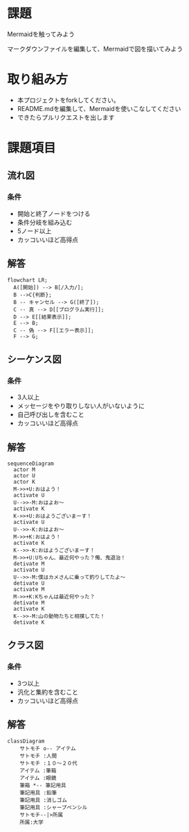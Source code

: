 # 課題
Mermaidを触ってみよう

マークダウンファイルを編集して、Mermaidで図を描いてみよう

# 取り組み方
* 本プロジェクトをforkしてください。
* README.mdを編集して、Mermaidを使いこなしてください
* できたらプルリクエストを出します

# 課題項目
## 流れ図
### 条件
- 開始と終了ノードをつける
- 条件分岐を組み込む
- 5ノード以上
- カッコいいほど高得点

## 解答
```mermaid
flowchart LR;
  A([開始]) --> B[/入力/];
  B -->C{判断};
  B -- キャンセル --> G([終了]);
  C -- 真 --> D[[プログラム実行]];
  D --> E[[結果表示]];
  E --> B;
  C -- 偽 --> F[[エラー表示]];
  F --> G;
```

## シーケンス図
### 条件
- 3人以上
- メッセージをやり取りしない人がいないように
- 自己呼び出しを含むこと
- カッコいいほど高得点

## 解答
```mermaid
sequenceDiagram
  actor M
  actor U
  actor K
  M->>+U:おはよう！
  activate U
  U-->>-M:おはよお～
  activate K
  K->>+U:おはようございまーす！
  activate U
  U-->>-K:おはよお～
  M->>+K:おはよう！
  activate K
  K-->>-K:おはようございまーす！
  M->>+U:Uちゃん、最近何やった？俺、鬼退治！
  detivate M
  activate U
  U-->>-M:僕はカメさんに乗って釣りしてたよ～
  detivate U
  activate M
  M->>+K:Kちゃんは最近何やった？
  detivate M
  activate K
  K-->>-M:山の動物たちと相撲してた！
  detivate K
```

## クラス図

### 条件
- 3つ以上
- 汎化と集約を含むこと
- カッコいいほど高得点

## 解答
```mermaid
classDiagram
    サトモチ o-- アイテム
    サトモチ :人間
    サトモチ :１０～２０代
    アイテム :筆箱
    アイテム :眼鏡
    筆箱 *-- 筆記用具
    筆記用具 :鉛筆
    筆記用具 :消しゴム
    筆記用具 :シャープペンシル
    サトモチ--|>所属
    所属:大学
```
